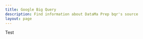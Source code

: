 ```yaml
---
title: Google Big Query
description: Find information about DataMa Prep bqr's source
layout: page
---
```

Test